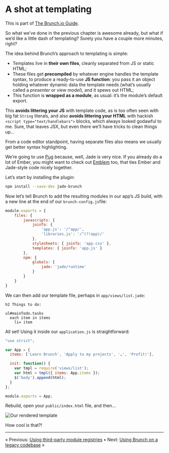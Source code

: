 # A shot at templating

This is part of [The Brunch.io Guide](../../README.md).

So what we’ve done in the previous chapter is awesome already, but what if we’d like a little dash of templating?  Surely you have a couple more minutes, right?

The idea behind Brunch’s approach to templating is simple:

  * Templates live in **their own files**, cleanly separated from JS or static HTML;
  * These files get **precompiled** by whatever engine handles the template syntax, to produce a ready-to-use **JS function**: you pass it an object holding whatever dynamic data the template needs (what’s usually called a *presenter* or *view model*), and it spews out HTML;
  * This function is **wrapped as a module**, as usual: it’s the module’s default export.

This **avoids littering your JS** with template code, as is too often seen with big fat `String` literals, and also **avoids littering your HTML** with hackish `<script type="text/handlebars">` blocks, which always looked godawful to me.  Sure, that leaves JSX, but even there we’ll have tricks to clean things up…

From a code editor standpoint, having separate files also means we usually get better syntax highlighting.

We’re going to use [Pug](https://pugjs.org/api/getting-started.html) because, well, Jade is very nice.  If you already do a lot of Ember, you might want to check out [Emblem](http://emblemjs.com/) too, that ties Ember and Jade-style code nicely together.

Let’s start by installing the plugin:

```sh
npm install --save-dev jade-brunch
```

Now let’s tell Brunch to add the resulting modules in our app’s JS build, with a new line at the end of our `brunch-config.js`file:

```javascript
module.exports = {
    files: {
        javascripts: {
            joinTo: {
                'app.js': '/^app/',
                'libraries.js': '/^(?!app)/'
            },
            stylesheets: { joinTo: 'app.css' },
            templates: { joinTo: 'app.js' }
        },
        npm: {
            globals: {
                jade: 'jade/runtime'
            }
        }
    }
}
```

We can then add our template file, perhaps in `app/views/list.jade`:

```jade
h2 Things to do:

ul#mainTodo.tasks
  each item in items
    li= item
```

All set!  Using it inside our `application.js` is straightforward:

```javascript
"use strict";

var App = {
  items: ['Learn Brunch', 'Apply to my projects', '…', 'Profit!'],

  init: function() {
    var tmpl = require('views/list');
    var html = tmpl({ items: App.items });
    $('body').append(html);
  }
};

module.exports = App;
```

Rebuild, open your `public/index.html` file, and then…

![Our rendered template](../images/brunch-simple-templating.png)

How cool is that?!

----

« Previous: [Using third-party module registries](chapter05-using-third-party-registries.md) • Next: [Using Brunch on a legacy codebase](chapter07-using-brunch-on-legacy-code.md) »
